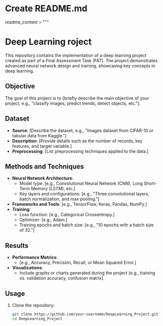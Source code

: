 # Create README.md
readme_content = """
# Deep Learning roject

This repository contains the implementation of a deep learning project created as part of a Final Assessment Task (FAT). The project demonstrates advanced neural network design and training, showcasing key concepts in deep learning.

## Objective

The goal of this project is to [briefly describe the main objective of your project, e.g., "classify images, predict trends, detect objects, etc."].

## Dataset

- **Source**: [Describe the dataset, e.g., "Images dataset from CIFAR-10 or tabular data from Kaggle."]
- **Description**: [Provide details such as the number of records, key features, and target variable.]
- **Preprocessing**: [List preprocessing techniques applied to the data.]

## Methods and Techniques

- **Neural Network Architecture**:
  - Model type: [e.g., Convolutional Neural Network (CNN), Long Short-Term Memory (LSTM), etc.]
  - Key layers and configurations: [e.g., "Three convolutional layers, batch normalization, and max pooling."]
- **Frameworks and Tools**: [e.g., TensorFlow, Keras, Pandas, NumPy.]
- **Training**:
  - Loss function: [e.g., Categorical Crossentropy.]
  - Optimizer: [e.g., Adam.]
  - Training epochs and batch size: [e.g., "10 epochs with a batch size of 32."]

## Results

- **Performance Metrics**:
  - [e.g., Accuracy, Precision, Recall, or Mean Squared Error.]
- **Visualizations**:
  - Include graphs or charts generated during the project (e.g., training vs. validation accuracy, confusion matrix).

## Usage

1. Clone the repository:
   ```bash
   git clone https://github.com/your-username/DeepLearning_Project.git
   cd DeepLearning_Project

